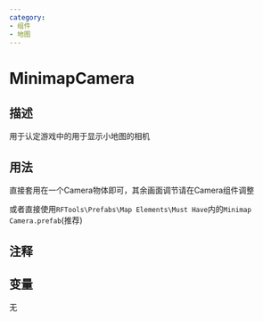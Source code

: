 ```yaml
---
category: 
- 组件
- 地图
---
```

# MinimapCamera
## 描述
用于认定游戏中的用于显示小地图的相机
## 用法

直接套用在一个Camera物体即可，其余画面调节请在Camera组件调整

或者直接使用`RFTools\Prefabs\Map Elements\Must Have`内的`Minimap Camera.prefab`(推荐)

## 注释

## 变量
无
